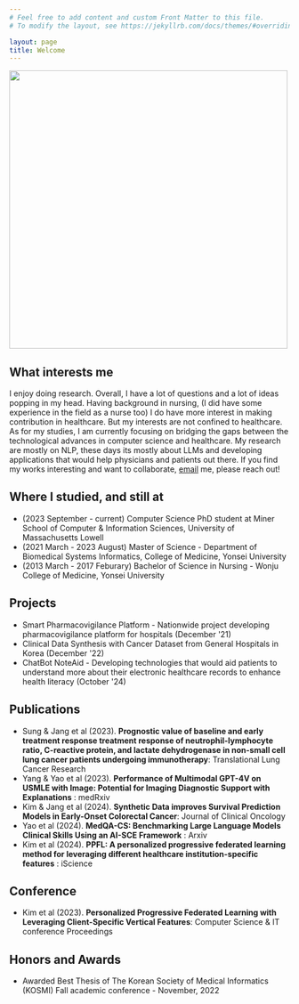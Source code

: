 ```yaml
---
# Feel free to add content and custom Front Matter to this file.
# To modify the layout, see https://jekyllrb.com/docs/themes/#overriding-theme-defaults

layout: page
title: Welcome
---
```



<!-- Greetings! to all who visits my github page. -->
<!-- My github can be found [here](https://github.com/memy85).  -->
<!-- My name is Jang, Won Seok. You may call me Won.  -->
<!-- I am a Computer Science PhD student at Umass Lowell, studying under the guidance of Professor Hong Yu at [BioNLP lab](https://bio-nlp.github.io/). -->
<!-- Before I studied at UMass Lowell, I studied Nursing at Yonsei University, South Korea. -->
<!-- I got interested in AI and Data Science, so I studied Biomedical Systems Informatics at Yonsei University. -->
<!-- My overall goal is bridging the gaps between technology and healthcare. -->




<img src="/assets/new.jpeg"
 style="left;width:500px;">

## What interests me
I enjoy doing research. Overall, I have a lot of questions and a lot of ideas popping in my head. 
Having background in nursing, (<nervous>I did have some experience in the field as a nurse too</nervous>) I do have more interest in making contribution in healthcare. 
But my interests are not confined to healthcare.
As for my studies, I am currently focusing on bridging the gaps between the technological advances in computer science and healthcare. 
My research are mostly on NLP, these days its mostly about LLMs and developing applications that would help physicians and patients out there. 
If you find my works interesting and want to collaborate, [email](WonSeok_Jang@uml.edu) me, please reach out!


## Where I studied, and still at
- (2023 September - current) Computer Science PhD student at Miner School of Computer & Information Sciences, University of Massachusetts Lowell
- (2021 March - 2023 August) Master of Science - Department of Biomedical Systems Informatics, College of Medicine, Yonsei University 
- (2013 March - 2017 Feburary) Bachelor of Science in Nursing - Wonju College of Medicine, Yonsei University


## Projects
- Smart Pharmacovigilance Platform - Nationwide project developing pharmacovigilance platform for hospitals (December '21)
- Clinical Data Synthesis with Cancer Dataset from General Hospitals in Korea (December '22)
- ChatBot NoteAid - Developing technologies that would aid patients to understand more about their electronic healthcare records to enhance health literacy (October '24)

## Publications
- Sung & Jang et al (2023). **Prognostic value of baseline and early treatment response treatment response of
neutrophil-lymphocyte ratio, C-reactive protein, and lactate dehydrogenase in non-small cell lung cancer
patients undergoing immunotherapy**: Translational Lung Cancer Research
- Yang & Yao et al (2023). **Performance of Multimodal GPT-4V on USMLE with Image: Potential for Imaging Diagnostic Support with Explanations** : medRxiv 
- Kim & Jang et al (2024). **Synthetic Data improves Survival Prediction Models in Early-Onset Colorectal Cancer**: Journal of Clinical Oncology
- Yao et al (2024). **MedQA-CS: Benchmarking Large Language Models Clinical Skills Using an AI-SCE Framework** : Arxiv
- Kim et al (2024). **PPFL: A personalized progressive federated learning method for leveraging different healthcare institution-specific features** : iScience

## Conference
- Kim et al (2023). **Personalized Progressive Federated Learning with Leveraging Client-Specific Vertical
Features**: Computer Science & IT conference Proceedings

## Honors and Awards
- Awarded Best Thesis of The Korean Society of Medical Informatics (KOSMI) Fall academic conference -
November, 2022



